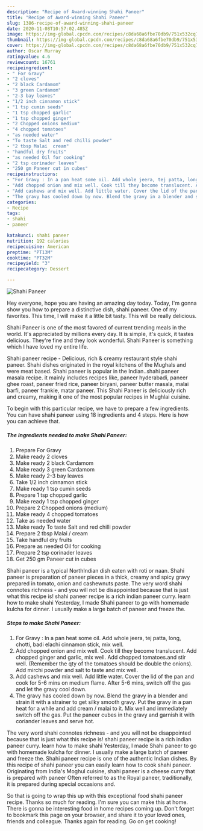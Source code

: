 ```yaml
---
description: "Recipe of Award-winning Shahi Paneer"
title: "Recipe of Award-winning Shahi Paneer"
slug: 1386-recipe-of-award-winning-shahi-paneer
date: 2020-11-08T10:57:02.485Z
image: https://img-global.cpcdn.com/recipes/c8da68a6fbe70db9/751x532cq70/shahi-paneer-recipe-main-photo.jpg
thumbnail: https://img-global.cpcdn.com/recipes/c8da68a6fbe70db9/751x532cq70/shahi-paneer-recipe-main-photo.jpg
cover: https://img-global.cpcdn.com/recipes/c8da68a6fbe70db9/751x532cq70/shahi-paneer-recipe-main-photo.jpg
author: Oscar Murray
ratingvalue: 4.6
reviewcount: 16761
recipeingredient:
- " For Gravy"
- "2 cloves"
- "2 black Cardamom"
- "3 green Cardamom"
- "2-3 bay leaves"
- "1/2 inch cinnamon stick"
- "1 tsp cumin seeds"
- "1 tsp chopped garlic"
- "1 tsp chopped ginger"
- "2 Chopped onions medium"
- "4 chopped tomatoes"
- "as needed water"
- "To taste Salt and red chilli powder"
- "2 tbsp Malai  cream"
- "handful dry fruits"
- "as needed Oil for cooking"
- "2 tsp corinader leaves"
- "250 gm Paneer cut in cubes"
recipeinstructions:
- "For Gravy : In a pan heat some oil. Add whole jeera, tej patta, long, chotti, badi elachi cinnamon stick, mix well."
- "Add chopped onion and mix well. Cook till they become translucent. Add chopped ginger and garlic, mix well. Add chopped tomatoes.and stir well. (Remember the qty of the tomatoes should be double the onions). Add mirchi powder and salt to taste and mix well."
- "Add cashews and mix well. Add little water. Cover the lid of the pan and cook for 5-6 mins on medium flame. After 5-6 mins, switch off the gas and let the gravy cool down."
- "The gravy has cooled down by now. Blend the gravy in a blender and strain it with a strainer to get silky smooth gravy. Put the gravy in a pan heat for a while and add cream / malai to it. Mix well and immediately switch off the gas. Put the paneer cubes in the gravy and garnish it with coriander leaves and serve hot."
categories:
- Recipe
tags:
- shahi
- paneer

katakunci: shahi paneer 
nutrition: 192 calories
recipecuisine: American
preptime: "PT13M"
cooktime: "PT32M"
recipeyield: "3"
recipecategory: Dessert

---
```



![Shahi Paneer](https://img-global.cpcdn.com/recipes/c8da68a6fbe70db9/751x532cq70/shahi-paneer-recipe-main-photo.jpg)

Hey everyone, hope you are having an amazing day today. Today, I'm gonna show you how to prepare a distinctive dish, shahi paneer. One of my favorites. This time, I will make it a little bit tasty. This will be really delicious.

Shahi Paneer is one of the most favored of current trending meals in the world. It's appreciated by millions every day. It is simple, it's quick, it tastes delicious. They're fine and they look wonderful. Shahi Paneer is something which I have loved my entire life.

Shahi paneer recipe - Delicious, rich &amp; creamy restaurant style shahi paneer. Shahi dishes originated in the royal kitchens of the Mughals and were meat based. Shahi paneer is popular in the Indian..shahi paneer masala recipe. it mainly includes recipes like, paneer hyderabadi, paneer ghee roast, paneer fried rice, paneer biryani, paneer butter masala, malai barfi, paneer frankie, matar paneer. This Shahi Paneer is deliciously rich and creamy, making it one of the most popular recipes in Mughlai cuisine.


To begin with this particular recipe, we have to prepare a few ingredients. You can have shahi paneer using 18 ingredients and 4 steps. Here is how you can achieve that.

<!--inarticleads1-->

##### The ingredients needed to make Shahi Paneer:

1. Prepare  For Gravy
1. Make ready 2 cloves
1. Make ready 2 black Cardamom
1. Make ready 3 green Cardamom
1. Make ready 2-3 bay leaves
1. Take 1/2 inch cinnamon stick
1. Make ready 1 tsp cumin seeds
1. Prepare 1 tsp chopped garlic
1. Make ready 1 tsp chopped ginger
1. Prepare 2 Chopped onions (medium)
1. Make ready 4 chopped tomatoes
1. Take as needed water
1. Make ready To taste Salt and red chilli powder
1. Prepare 2 tbsp Malai / cream
1. Take handful dry fruits
1. Prepare as needed Oil for cooking
1. Prepare 2 tsp corinader leaves
1. Get 250 gm Paneer cut in cubes


Shahi paneer is a typical NorthIndian dish eaten with roti or naan. Shahi paneer is preparation of paneer pieces in a thick, creamy and spicy gravy prepared in tomato, onion and cashewnuts paste. The very word shahi connotes richness - and you will not be disappointed because that is just what this recipe is! shahi paneer recipe is a rich indian paneer curry. learn how to make shahi Yesterday, I made Shahi paneer to go with homemade kulcha for dinner. I usually make a large batch of paneer and freeze the. 

<!--inarticleads2-->

##### Steps to make Shahi Paneer:

1. For Gravy : In a pan heat some oil. Add whole jeera, tej patta, long, chotti, badi elachi cinnamon stick, mix well.
1. Add chopped onion and mix well. Cook till they become translucent. Add chopped ginger and garlic, mix well. Add chopped tomatoes.and stir well. (Remember the qty of the tomatoes should be double the onions). Add mirchi powder and salt to taste and mix well.
1. Add cashews and mix well. Add little water. Cover the lid of the pan and cook for 5-6 mins on medium flame. After 5-6 mins, switch off the gas and let the gravy cool down.
1. The gravy has cooled down by now. Blend the gravy in a blender and strain it with a strainer to get silky smooth gravy. Put the gravy in a pan heat for a while and add cream / malai to it. Mix well and immediately switch off the gas. Put the paneer cubes in the gravy and garnish it with coriander leaves and serve hot.


The very word shahi connotes richness - and you will not be disappointed because that is just what this recipe is! shahi paneer recipe is a rich indian paneer curry. learn how to make shahi Yesterday, I made Shahi paneer to go with homemade kulcha for dinner. I usually make a large batch of paneer and freeze the. Shahi paneer recipe is one of the authentic Indian dishes. By this recipe of shahi paneer you can easily learn how to cook shahi paneer. Originating from India&#39;s Moghul cuisine, shahi paneer is a cheese curry that is prepared with paneer Often referred to as the Royal paneer, traditionally, it is prepared during special occasions and. 

So that is going to wrap this up with this exceptional food shahi paneer recipe. Thanks so much for reading. I'm sure you can make this at home. There is gonna be interesting food in home recipes coming up. Don't forget to bookmark this page on your browser, and share it to your loved ones, friends and colleague. Thanks again for reading. Go on get cooking!
